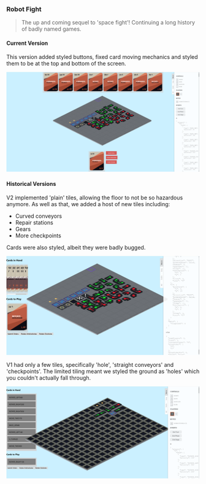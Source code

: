 ### Robot Fight

> The up and coming sequel to 'space fight'!  Continuing a long history of badly named games.

#### Current Version

This version added styled buttons, fixed card moving mechanics and styled them to be at the top and bottom of the screen.

![screenshot_v1](public/screenshots/gamev3.png)

#### Historical Versions

V2 implemented 'plain' tiles, allowing the floor to not be so hazardous anymore.  As well as that, we added a host of new tiles including:

- Curved conveyors
- Repair stations
- Gears
- More checkpoints

Cards were also styled, albeit they were badly bugged.

![screenshot_v2](public/screenshots/gamev2.png)

V1 had only a few tiles, specifically 'hole', 'straight conveyors' and 'checkpoints'.  The limited tiling meant we styled the ground as 'holes' which you couldn't actually fall through.

![screenshot_v1](public/screenshots/gamev1.png)
